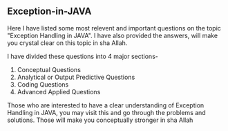 ## Exception-in-JAVA
Here I have listed some most relevent and important questions on the topic "Exception Handling in JAVA". I have also provided the answers, will make you crystal clear on this topic in sha Allah.

I have divided these questions into 4 major sections-
01. Conceptual Questions
02. Analytical or Output Predictive Questions
03. Coding Questions
04. Advanced Applied Questions

Those who are interested to have a clear understanding of Exception Handling in JAVA, you may visit this and go through the problems and solutions. Those will make you conceptually stronger in sha Allah
